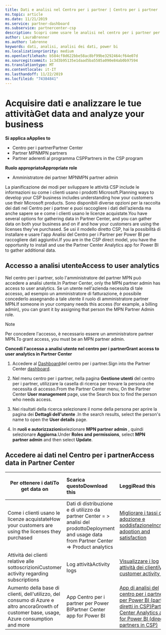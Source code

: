 ```yaml
---
title: Dati e analisi nel Centro per i partner | Centro per i partner
ms.topic: article
ms.date: 11/21/2019
ms.service: partner-dashboard
ms.subservice: partnercenter-csp
description: Scopri come usare le analisi nel centro per i partner per comprendere meglio il tuo business e come i tuoi clienti usano le licenze acquistate.
author: LauraBrenner
ms.author: labrenne
keywords: dati, analisi, analisi dei dati, power bi
ms.localizationpriority: medium
ms.openlocfilehash: b584cf8d622bbe58ac8bf99be3292464cf64e07d
ms.sourcegitcommit: 1c3d3b95135e1daad5ba5585a090e84ab0b97594
ms.translationtype: MT
ms.contentlocale: it-IT
ms.lasthandoff: 11/22/2019
ms.locfileid: "74384841"
---
```

# <a name="get-data-and-analyze-your-business"></a><span data-ttu-id="cf05f-104">Acquisire dati e analizzare le tue attività</span><span class="sxs-lookup"><span data-stu-id="cf05f-104">Get data and analyze your business</span></span>

<span data-ttu-id="cf05f-105">**Si applica a**</span><span class="sxs-lookup"><span data-stu-id="cf05f-105">**Applies to**</span></span>

- <span data-ttu-id="cf05f-106">Centro per i partner</span><span class="sxs-lookup"><span data-stu-id="cf05f-106">Partner Center</span></span>
- <span data-ttu-id="cf05f-107">Partner MPN</span><span class="sxs-lookup"><span data-stu-id="cf05f-107">MPN partners</span></span>
- <span data-ttu-id="cf05f-108">Partner aderenti al programma CSP</span><span class="sxs-lookup"><span data-stu-id="cf05f-108">Partners in the CSP program</span></span>

<span data-ttu-id="cf05f-109">**Ruolo appropriato**</span><span class="sxs-lookup"><span data-stu-id="cf05f-109">**Appropriate role**</span></span>

- <span data-ttu-id="cf05f-110">Amministratore dei partner MPN</span><span class="sxs-lookup"><span data-stu-id="cf05f-110">MPN partner admin</span></span>

<span data-ttu-id="cf05f-111">La pianificazione dei modi per sviluppare le attività CSP include le informazioni su come i clienti usano i prodotti Microsoft.</span><span class="sxs-lookup"><span data-stu-id="cf05f-111">Planning ways to develop your CSP business includes understanding how your customers use their Microsoft products.</span></span> <span data-ttu-id="cf05f-112">Sono disponibili diverse opzioni per la raccolta dei dati nel Centro per i partner e puoi raccogliere i dati dell'azienda ma anche sapere se e come i clienti usano le licenze acquistate.</span><span class="sxs-lookup"><span data-stu-id="cf05f-112">You have several options for gathering data in Partner Center, and you can gather data on both your business and on if and how your customers are using the licenses they've purchased.</span></span> <span data-ttu-id="cf05f-113">Se usi il modello diretto CSP, hai la possibilità di installare e usare l'app Analisi del Centro per i Partner per Power BI per raccogliere dati aggiuntivi.</span><span class="sxs-lookup"><span data-stu-id="cf05f-113">If you are in the CSP direct model, you have the opportunity to install and use the Partner Center Analytics app for Power BI to gather additional data.</span></span>

## <a name="access-to-user-analytics"></a><span data-ttu-id="cf05f-114">Accesso a analisi utente</span><span class="sxs-lookup"><span data-stu-id="cf05f-114">Access to user analytics</span></span>

<span data-ttu-id="cf05f-115">Nel centro per i partner, solo l'amministratore del partner MPN può accedere a analisi utente.</span><span class="sxs-lookup"><span data-stu-id="cf05f-115">In Partner Center, only the MPN partner admin has access to user analytics.</span></span> <span data-ttu-id="cf05f-116">Se un utente nell'azienda necessita di tale accesso, ad esempio un amministratore di fatturazione, è possibile concederlo assegnando a tale utente il ruolo di amministratore partner MPN.</span><span class="sxs-lookup"><span data-stu-id="cf05f-116">If someone in your company needs this access (for example, a billing admin), you can grant it by assigning that person the MPN Partner Admin role.</span></span>

>[!NOTE] 
><span data-ttu-id="cf05f-117">Per concedere l'accesso, è necessario essere un amministratore partner MPN.</span><span class="sxs-lookup"><span data-stu-id="cf05f-117">To grant access, you must be an MPN partner admin.</span></span>

<span data-ttu-id="cf05f-118">**Concedi l'accesso a analisi utente nel centro per i partner**</span><span class="sxs-lookup"><span data-stu-id="cf05f-118">**Grant access to user analytics in Partner Center**</span></span> 

1. <span data-ttu-id="cf05f-119">Accedere al [Dashboard](https://partner.microsoft.com/dashboard)del centro per i partner.</span><span class="sxs-lookup"><span data-stu-id="cf05f-119">Sign into the Partner Center [dashboard](https://partner.microsoft.com/dashboard).</span></span>

2. <span data-ttu-id="cf05f-120">Nel menu centro per i partner, nella pagina **Gestione utenti** del centro per i partner, utilizzare la casella di ricerca per trovare la persona che necessita di accesso.</span><span class="sxs-lookup"><span data-stu-id="cf05f-120">From the Partner Center menu, On the Partner Center **User management** page, use the Search box to find the person who needs access.</span></span>
2.  <span data-ttu-id="cf05f-121">Nei risultati della ricerca selezionare il nome della persona per aprire la pagina dei **Dettagli dell'utente** .</span><span class="sxs-lookup"><span data-stu-id="cf05f-121">In the search results, select the person's name to open the **User details** page.</span></span>
3.  <span data-ttu-id="cf05f-122">In **ruoli e autorizzazioni**selezionare **MPN partner admin** , quindi selezionare **Aggiorna**.</span><span class="sxs-lookup"><span data-stu-id="cf05f-122">Under **Roles and permissions**, select **MPN partner admin** and then select **Update**.</span></span>

 
## <a name="access-data-in-partner-center"></a><span data-ttu-id="cf05f-123">Accedere ai dati nel Centro per i partner</span><span class="sxs-lookup"><span data-stu-id="cf05f-123">Access data in Partner Center</span></span>

|<span data-ttu-id="cf05f-124">**Per ottenere i dati**</span><span class="sxs-lookup"><span data-stu-id="cf05f-124">**To get data on**</span></span>   |<span data-ttu-id="cf05f-125">**Scarica questo**</span><span class="sxs-lookup"><span data-stu-id="cf05f-125">**Download this**</span></span>   |<span data-ttu-id="cf05f-126">**Leggi**</span><span class="sxs-lookup"><span data-stu-id="cf05f-126">**Read this**</span></span>   | <span data-ttu-id="cf05f-127">**Si applica a**</span><span class="sxs-lookup"><span data-stu-id="cf05f-127">**Applies to**</span></span>    |
|---------------------|:-----------------------|:---------------|:--------------|
|<span data-ttu-id="cf05f-128">Come i clienti usano le licenze acquistate</span><span class="sxs-lookup"><span data-stu-id="cf05f-128">How your customers are using the licenses they purchased</span></span>   |<span data-ttu-id="cf05f-129">Dati di distribuzione e di utilizzo da partner Center = > analisi del prodotto</span><span class="sxs-lookup"><span data-stu-id="cf05f-129">Deployment and usage data from Partner Center => Product analytics</span></span>   |[<span data-ttu-id="cf05f-130">Migliorare i tassi di adozione e soddisfazione</span><span class="sxs-lookup"><span data-stu-id="cf05f-130">Increase adoption and satisfaction</span></span>](increasing-adoption-and-satisfaction.md)|<span data-ttu-id="cf05f-131">Partner CSP</span><span class="sxs-lookup"><span data-stu-id="cf05f-131">CSP partners</span></span>|
|<span data-ttu-id="cf05f-132">Attività dei clienti relative alle sottoscrizioni</span><span class="sxs-lookup"><span data-stu-id="cf05f-132">Customer activity regarding subscriptions</span></span>   |<span data-ttu-id="cf05f-133">Log attività</span><span class="sxs-lookup"><span data-stu-id="cf05f-133">Activity logs</span></span>   |[<span data-ttu-id="cf05f-134">Visualizzare i log attività dei clienti</span><span class="sxs-lookup"><span data-stu-id="cf05f-134">View customer activity logs</span></span>](activity-logs.md)|<span data-ttu-id="cf05f-135">Partner CSP</span><span class="sxs-lookup"><span data-stu-id="cf05f-135">CSP partners</span></span>   |
|<span data-ttu-id="cf05f-136">Aumento della base di clienti, dell'utilizzo, del consumo di Azure e altro ancora</span><span class="sxs-lookup"><span data-stu-id="cf05f-136">Growth of customer base, usage, Azure consumption and more</span></span>   |<span data-ttu-id="cf05f-137">App Centro per i partner per Power BI</span><span class="sxs-lookup"><span data-stu-id="cf05f-137">Partner Center app for Power BI</span></span>   |[<span data-ttu-id="cf05f-138">App di analisi del centro per i partner per Power BI (partner diretti in CSP)</span><span class="sxs-lookup"><span data-stu-id="cf05f-138">Partner Center Analytics app for Power BI (direct partners in CSP)</span></span>](power-bi-app-for-direct-partners.md)|<span data-ttu-id="cf05f-139">Partner diretti in CSP</span><span class="sxs-lookup"><span data-stu-id="cf05f-139">CSP direct partners</span></span>|






